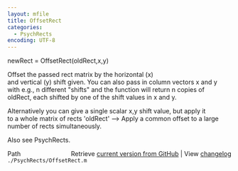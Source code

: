 ```yaml
---
layout: mfile
title: OffsetRect
categories:
  - PsychRects
encoding: UTF-8
---
```


newRect = OffsetRect(oldRect,x,y)  

Offset the passed rect matrix by the horizontal (x)  
and vertical (y) shift given. You can also pass in column vectors x and y  
with e.g., n different "shifts" and the function will return n copies of  
oldRect, each shifted by one of the shift values in x and y.  

Alternatively you can give a single scalar x,y shift value, but apply it  
to a whole matrix of rects 'oldRect' --\> Apply a common offset to a large  
number of rects simultaneously.  

Also see PsychRects.  


<div class="code_header" style="text-align:right;">
  <span style="float:left;">Path&nbsp;&nbsp;</span> <span class="counter">Retrieve <a href=
  "https://raw.github.com/Psychtoolbox-3/Psychtoolbox-3/beta/./PsychRects/OffsetRect.m">current version from GitHub</a> | View <a href=
  "https://github.com/Psychtoolbox-3/Psychtoolbox-3/commits/beta/./PsychRects/OffsetRect.m">changelog</a></span>
</div>
<div class="code">
  <code>./PsychRects/OffsetRect.m</code>
</div>

